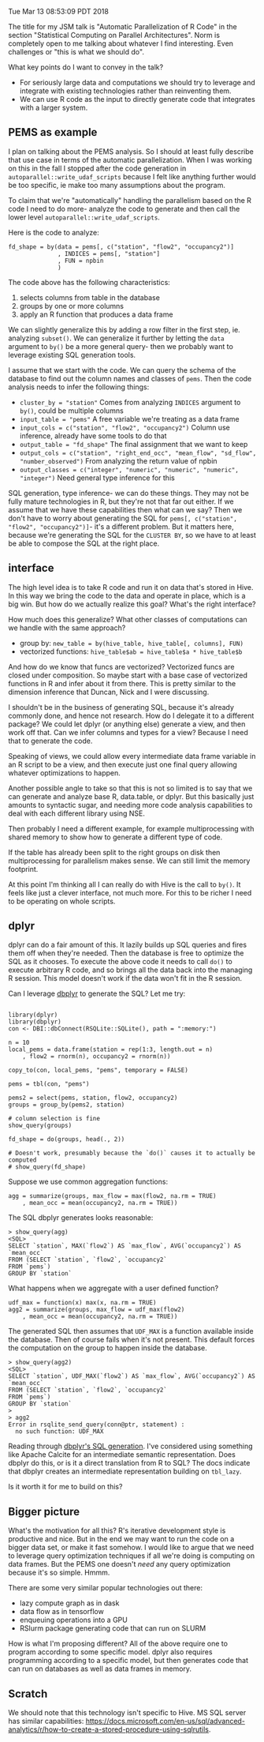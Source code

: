 Tue Mar 13 08:53:09 PDT 2018

The title for my JSM talk is "Automatic Parallelization of R Code" in the
section "Statistical Computing on Parallel Architectures". Norm is
completely open to me talking about whatever I find interesting. Even
challenges or "this is what we should do".

What key points do I want to convey in the talk?

- For seriously large data and computations we should try to leverage
  and integrate with existing technologies rather than reinventing them.
- We can use R code as the input to directly generate code that integrates with
  a larger system.

## PEMS as example

I plan on talking about the PEMS analysis. So I should at least fully
describe that use case in terms of the automatic parallelization. When I
was working on this in the fall I stopped after the code generation in
`autoparallel::write_udaf_scripts` because I felt like anything further
would be too specific, ie make too many assumptions about the program.

To claim that we're "automatically" handling the parallelism based on the R
code I need to do more- analyze the code to generate and then call the
lower level `autoparallel::write_udaf_scripts`.


Here is the code to analyze:

```{R}
fd_shape = by(data = pems[, c("station", "flow2", "occupancy2")]
              , INDICES = pems[, "station"]
              , FUN = npbin
              )
```

The code above has the following characteristics: 

1. selects columns from table in the database
2. groups by one or more columns
3. apply an R function that produces a data frame

We can slightly generalize this by adding a row filter in the first step,
ie. analyzing `subset()`. We can generalize it further by letting the
`data` argument to `by()` be a more general query- then we probably want to
leverage existing SQL generation tools. 

I assume that we start with the code. We can query the schema of the
database to find out the column names and classes of `pems`.  Then the code
analysis needs to infer the following things:

- `cluster_by = "station"`
      Comes from analyzing `INDICES` argument to `by()`, could be multiple columns
- `input_table = "pems"`
      A free variable we're treating as a data frame
- `input_cols = c("station", "flow2", "occupancy2")`
      Column use inference, already have some tools to do that
- `output_table = "fd_shape"`
      The final assignment that we want to keep
- `output_cols = c("station", "right_end_occ", "mean_flow", "sd_flow", "number_observed")`
      From analyzing the return value of npbin
- `output_classes = c("integer", "numeric", "numeric", "numeric", "integer")`
      Need general type inference for this

SQL generation, type inference- we can do these things. They may not be
fully mature technologies in R, but they're not that far out either. If we
assume that we have these capabilities then what can we say? Then we don't
have to worry about generating the SQL for `pems[, c("station", "flow2",
"occupancy2")]`- it's a different problem. But it matters here, because
we're generating the SQL for the `CLUSTER BY`, so we have to at least be
able to compose the SQL at the right place.


## interface

The high level idea is to take R code and run it on data that's stored in
Hive. In this way we bring the code to the data and operate in place, which
is a big win. But how do we actually realize this goal? What's the right
interface?

How much does this generalize? What other classes of computations can we
handle with the same approach?

- group by: `new_table = by(hive_table, hive_table[, columns], FUN)`
- vectorized functions: `hive_table$ab = hive_table$a * hive_table$b`

And how do we know that funcs are vectorized? Vectorized funcs are closed
under composition. So maybe start with a base case of vectorized functions
in R and infer about it from there. This is pretty similar to the dimension
inference that Duncan, Nick and I were discussing.

I shouldn't be in the business of generating SQL, because it's
already commonly done, and hence not research. How do I delegate it to a
different package? We could let dplyr (or anything else) generate a view,
and then work off that. Can we infer columns and types for a view? Because
I need that to generate the code.

Speaking of views, we could allow every intermediate data frame variable in
an R script to be a view, and then execute just one final query allowing
whatever optimizations to happen.

Another possible angle to take so that this is not so limited is to say
that we can generate and analyze base R, data.table, or dplyr. But this
basically just amounts to syntactic sugar, and needing more code analysis
capabilities to deal with each different library using NSE.

Then probably I need a different example, for example multiprocessing with
shared memory to show how to generate a different type of code.

If the table has already been split to the right groups on disk then
multiprocessing for parallelism makes sense. We can still limit the memory
footprint.

At this point I'm thinking all I can really do with Hive is the call to
`by()`. It feels like just a clever interface, not much more.
For this to be richer I need to be operating on whole scripts.


## dplyr

dplyr can do a fair amount of this. It lazily builds up SQL queries and
fires them off when they're needed. Then the database is free to optimize
the SQL as it chooses. To execute the above code it needs to
call `do()` to execute arbitrary R code, and so brings all the data back
into the managing R session. This model doesn't work if the data won't fit
in the R session.

Can I leverage [dbplyr](http://dbplyr.tidyverse.org/articles/dbplyr.html)
to generate the SQL? Let me try:

```{R}

library(dplyr)
library(dbplyr)
con <- DBI::dbConnect(RSQLite::SQLite(), path = ":memory:")

n = 10
local_pems = data.frame(station = rep(1:3, length.out = n)
    , flow2 = rnorm(n), occupancy2 = rnorm(n))

copy_to(con, local_pems, "pems", temporary = FALSE)

pems = tbl(con, "pems")

pems2 = select(pems, station, flow2, occupancy2)
groups = group_by(pems2, station)

# column selection is fine
show_query(groups)

fd_shape = do(groups, head(., 2))

# Doesn't work, presumably because the `do()` causes it to actually be computed
# show_query(fd_shape)
```

Suppose we use common aggregation functions:

```{R}
agg = summarize(groups, max_flow = max(flow2, na.rm = TRUE)
    , mean_occ = mean(occupancy2, na.rm = TRUE))
```

The SQL dbplyr generates looks reasonable:

```
> show_query(agg)
<SQL>
SELECT `station`, MAX(`flow2`) AS `max_flow`, AVG(`occupancy2`) AS
`mean_occ`
FROM (SELECT `station`, `flow2`, `occupancy2`
FROM `pems`)
GROUP BY `station`
```

What happens when we aggregate with a user defined function?


```{R}
udf_max = function(x) max(x, na.rm = TRUE)
agg2 = summarize(groups, max_flow = udf_max(flow2)
    , mean_occ = mean(occupancy2, na.rm = TRUE))
```

The generated SQL then assumes that `UDF_MAX` is a function available
inside the database. Then of course fails when it's not present. This
default forces the computation on the group to happen inside the database.

```
> show_query(agg2)
<SQL>
SELECT `station`, UDF_MAX(`flow2`) AS `max_flow`, AVG(`occupancy2`) AS
`mean_occ`
FROM (SELECT `station`, `flow2`, `occupancy2`
FROM `pems`)
GROUP BY `station`
>
> agg2
Error in rsqlite_send_query(conn@ptr, statement) :
  no such function: UDF_MAX
```

Reading through [dbplyr's SQL
generation](http://dbplyr.tidyverse.org/articles/sql-translation.html#behind-the-scenes).
I've considered using something like Apache Calcite for an intermediate
semantic representation. Does dbplyr do this, or is it a direct translation
from R to SQL? The docs indicate that dbplyr creates an intermediate
representation building on `tbl_lazy`.

Is it worth it for me to build on this?

## Bigger picture

What's the motivation for all this? R's iterative development style is
productive and nice. But in the end we may want to run the code on a bigger
data set, or make it fast somehow. I would like to argue that we need to
leverage query optimization techniques if all we're doing is computing on
data frames. But the PEMS one doesn't _need_ any query optimization because
it's so simple. Hmmm.

There are some very similar popular technologies out there:
- lazy compute graph as in dask
- data flow as in tensorflow
- enqueuing operations into a GPU
- RSlurm package generating code that can run on SLURM

How is what I'm proposing different? All of the above require one to
program according to some specific model.
dplyr also requires programming according to a specific model, but then
generates code that can run on databases as well as data frames in memory.



## Scratch

We should note that this technology isn't specific to Hive. MS SQL server has
similar capabilities:
https://docs.microsoft.com/en-us/sql/advanced-analytics/r/how-to-create-a-stored-procedure-using-sqlrutils.
